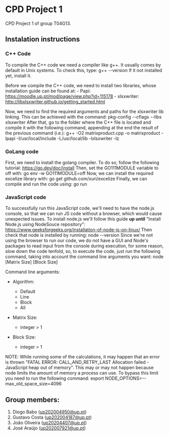 # CPD Project 1

CPD Project 1 of group T04G13.

## Instalation instructions

### C++ Code

To compile the C++ code we need a compiler like g++. It usually comes by default in Unix systems. To check this, type: g++ --version
If it not installed yet, install it.

Before we compile the C++ code, we need to install two libraries, whose installation guide can be found at:
    - Papi: https://moodle.up.pt/mod/page/view.php?id=115178
    - xlsxwriter: http://libxlsxwriter.github.io/getting_started.html

Now, we need to find the required arguments and paths for the xlsxwriter lib linking. This can be achieved with the command: pkg-config --cflags --libs xlsxwriter
After that, go to the folder where the C++ file is located and compile it with the following command, appending at the end the result of the previous command (i.e.): g++ -O2 matrixproduct.cpp -o matrixproduct -lpapi -I/usr/local/include -L/usr/local/lib -lxlsxwriter -lz

### GoLang code

First, we need to install the golang compiler. To do so, follow the following tutorial: https://go.dev/doc/install
Then, set the GO111MODULE variable to off with: go env -w GO111MODULE=off 
Now, we can install the required excelize library with: go get github.com/xuri/excelize
Finally, we can compile and run the code using: go run <path to code>

### JavaScript code

To successfully run this JavaScript code, we'll need to have the node.js console, so that we can run JS code without a browser, which would cause unexpected issues.
To install node.js we'll follow this guide **up until** "Install Node.js using NodeSouce repository": https://www.geeksforgeeks.org/installation-of-node-js-on-linux/
Then check that node is installed by running: node --version
Since we're not using the browser to run our code, we do not have a GUI and Node's packages to read input from the console during execution, for some reason, slow down the code tenfold, so, to execute the code, just run the following command, taking into account the command line arguments you want: node <path to code> <algorithm> [Matrix Size] [Block Size]

Command line arguments:

- Algorithm:
    - Default
    - Line
    - Block
    - All

- Matrix Size:
    - integer > 1

- Block Size:
    - integer > 1

NOTE: While running some of the calculations, it may happen that an error is thrown "FATAL ERROR: CALL_AND_RETRY_LAST Allocation failed - JavaScript heap out of memory". This may or may not happen because node limits the amount of memory a process can use. To bypass this limit you need to run the following command: export NODE_OPTIONS=--max_old_space_size=4096

## Group members:

1. Diogo Babo (up202004950@up.pt)
2. Gustavo Costa (up202004187@up.pt)
3. João Oliveira (up20204407@up.pt)
4. José Araújo (up202007921@up.pt)
